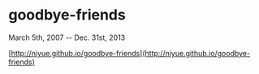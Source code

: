 goodbye-friends
===============
March 5th, 2007 -- Dec. 31st, 2013

[http://niyue.github.io/goodbye-friends](http://niyue.github.io/goodbye-friends)
